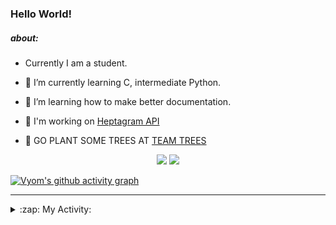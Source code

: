 ### Hello World!

##### about:
- Currently I am a student.
- 🌱 I’m currently learning C, intermediate Python.
- 🌱 I’m learning how to make better documentation.
- 🌱 I'm working on [Heptagram API](https://github.com/Heptagram-Bot/api)

- 🌱 GO PLANT SOME TREES AT [TEAM TREES](https://teamtrees.org/)

<p align="center">
  <a href="https://twitter.com/Vyvy_viM"><img target="_blank" src="https://img.shields.io/badge/twitter%20@Vyvy_viM-0D95E8?style=for-the-badge&logo=twitter&logoColor=white"/></a> 
  <a href="https://vyvy-vi.github.io/portfolio"><img target="_blank" src="https://img.shields.io/badge/-I_love_open_source-green?style=for-the-badge&logo=github&logoColor=black"/></a> 
</p>

[![Vyom's github activity graph](https://activity-graph.herokuapp.com/graph?username=Vyvy-vi)](https://github.com/ashutosh00710/github-readme-activity-graph)

---
<details>
  <summary>:zap: My Activity:</summary>
  
<!--START_SECTION:waka-->
**I'm a Night 🦉** 

```text
🌞 Morning    39 commits     █░░░░░░░░░░░░░░░░░░░░░░░░   6.49% 
🌆 Daytime    143 commits    ██████░░░░░░░░░░░░░░░░░░░   23.79% 
🌃 Evening    206 commits    ████████░░░░░░░░░░░░░░░░░   34.28% 
🌙 Night      213 commits    ████████░░░░░░░░░░░░░░░░░   35.44%

```
📅 **I'm Most Productive on Sunday** 

```text
Monday       59 commits     ██░░░░░░░░░░░░░░░░░░░░░░░   9.82% 
Tuesday      89 commits     ███░░░░░░░░░░░░░░░░░░░░░░   14.81% 
Wednesday    87 commits     ███░░░░░░░░░░░░░░░░░░░░░░   14.48% 
Thursday     74 commits     ███░░░░░░░░░░░░░░░░░░░░░░   12.31% 
Friday       54 commits     ██░░░░░░░░░░░░░░░░░░░░░░░   8.99% 
Saturday     80 commits     ███░░░░░░░░░░░░░░░░░░░░░░   13.31% 
Sunday       158 commits    ██████░░░░░░░░░░░░░░░░░░░   26.29%

```


📊 **This Week I Spent My Time On** 

```text
🔥 Editors: 
Vim                      5 hrs 32 mins       █████████████████████████   100.0%

🐱‍💻 Projects: 
unipool-1                3 hrs 19 mins       ███████████████░░░░░░░░░░   60.11% 
giv-token-contracts      1 hr 44 mins        ███████░░░░░░░░░░░░░░░░░░   31.49% 
Unipool                  17 mins             █░░░░░░░░░░░░░░░░░░░░░░░░   5.3% 
tec-announcements        6 mins              ░░░░░░░░░░░░░░░░░░░░░░░░░   2.0% 
EddieBotBreakout         1 min               ░░░░░░░░░░░░░░░░░░░░░░░░░   0.46%

```


 Last Updated on 11/11/2021
<!--END_SECTION:waka-->
</details>
